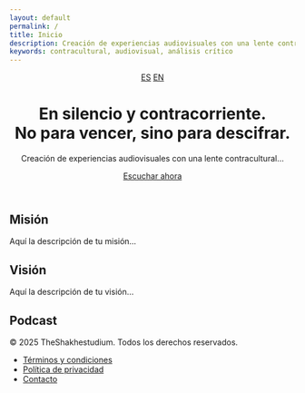 ```yaml
---
layout: default
permalink: /
title: Inicio
description: Creación de experiencias audiovisuales con una lente contracultural…
keywords: contracultural, audiovisual, análisis crítico
---
```


<header class="site-header" role="banner">
  <nav class="nav--top" aria-label="Selector de idioma">
    <a href="{{ '/es/' | relative_url }}" class="lang-toggle" aria-current="{% if page.lang == 'es' %}page{% endif %}">ES</a>
    <a href="{{ '/en/' | relative_url }}" class="lang-toggle" aria-current="{% if page.lang == 'en' %}page{% endif %}">EN</a>
  </nav>
  <div class="hero" role="region" aria-labelledby="hero-title">
    <div class="hero__overlay" aria-hidden="true"></div>
    <div class="hero__content">
      <h1 id="hero-title" class="hero__title">
        En silencio y contracorriente.<br>
        <span class="hero__subtitle">No para vencer, sino para descifrar.</span>
      </h1>
      <p class="hero__text">
        Creación de experiencias audiovisuales con una lente contracultural…
      </p>
      <a href="#podcast" class="btn btn--primary" aria-label="Ir a la sección de podcast">Escuchar ahora</a>
    </div>
  </div>
</header>

<main role="main">
  <section id="about" class="section section--split" aria-labelledby="about-title">
    <div>
      <h2 id="about-title">Misión</h2>
      <p>Aquí la descripción de tu misión…</p>
    </div>
    <div>
      <h2>Visión</h2>
      <p>Aquí la descripción de tu visión…</p>
    </div>
  </section>

  <!-- Sección Podcast -->
  <section id="podcast" class="section" aria-labelledby="podcast-title">
    <h2 id="podcast-title">Podcast</h2>
    <!-- Aquí iría tu reproductor embebido, listado de episodios, etc. -->
  </section>
</main>

<footer class="site-footer" role="contentinfo">
  <p>© 2025 TheShakhestudium. Todos los derechos reservados.</p>
  <ul>
    <li><a href="{{ '/terminos/' | relative_url }}">Términos y condiciones</a></li>
    <li><a href="{{ '/privacidad/' | relative_url }}">Política de privacidad</a></li>
    <li><a href="{{ '/contacto/' | relative_url }}">Contacto</a></li>
  </ul>
</footer>
